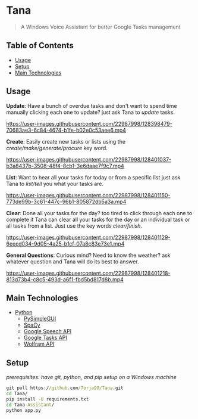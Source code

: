 # Tana
> A Windows Voice Assistant for better Google Tasks management 
## Table of Contents
* [Usage](#usage)
* [Setup](#setup)
* [Main Technologies](#main-technologies)

## Usage

**Update**: Have a bunch of overdue tasks and don't want to spend time manually clicking each one to update? just ask Tana to *update* tasks.

https://user-images.githubusercontent.com/22987998/128398479-70683ae3-6c84-4674-b1fe-b02e0c53aee6.mp4

**Create**: Easily create new tasks or lists using the *create/make/generate/procure* key word. 

https://user-images.githubusercontent.com/22987998/128401037-b3a8437b-3508-48f4-8cb1-3e6daae7f9c7.mp4

**List**: Want to hear all your tasks for today or from a specific list just ask Tana to *list/tell* you what your tasks are. 

https://user-images.githubusercontent.com/22987998/128401150-773de99b-3c61-447c-96b1-805872db5a3a.mp4

**Clear**: Done all your tasks for the day? too tired to click through each one to complete it Tana can clear all your tasks for the day or an individual task or all tasks from a list. Just use the key words *clear/finish*. 

https://user-images.githubusercontent.com/22987998/128401129-6eecd034-9d05-4a25-b1cf-07a8c83e73e1.mp4

**General Questions**: Curious mind? Need to know the weather? ask whatever question and Tana will do its best to answer. 

https://user-images.githubusercontent.com/22987998/128401218-813d73b4-c8c5-493d-a6f1-fbd5bd817d8b.mp4

## Main Technologies
- [Python](https://www.python.org/) 
    - [PySimpleGUI](https://pysimplegui.readthedocs.io/en/latest/)
    - [SpaCy](https://spacy.io/)
    - [Google Speech API](https://cloud.google.com/text-to-speech)
    - [Google Tasks API](https://developers.google.com/tasks)
    - [Wolfram API](https://products.wolframalpha.com/api/)

## Setup

*prerequisites: have git, python, and pip setup on a Windows machine*
```bat
git pull https://github.com/Torja99/Tana.git
cd Tana/
pip install -U requirements.txt
cd Tana-Assistant/
python app.py
```

